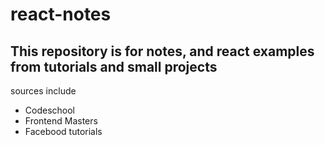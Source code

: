 # react-notes

## This repository is for notes, and react examples from tutorials and small projects

sources include

* Codeschool
* Frontend Masters
* Facebood tutorials 
